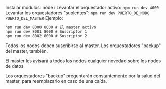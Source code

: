 Instalar módulos: node i
Levantar el orquestador activo: `npm run dev 4000`
Levantar los orquestadores "suplentes": `npm run dev PUERTO_DE_NODO PUERTO_DEL_MASTER`
Ejemplo:
```
npm run dev 8000 8000 # El master activo
npm run dev 8001 8000 # Suscriptor 1
npm run dev 8002 8000 # Suscriptor 2
```

Todos los nodos deben suscribirse al master. Los orquestadores "backup" del master, también.

El master les avisará a todos los nodos cualquier novedad sobre los nodos de datos.

Los orquestadores "backup" preguntarán constantemente por la salud del master, para reemplazarlo en caso de una caída.